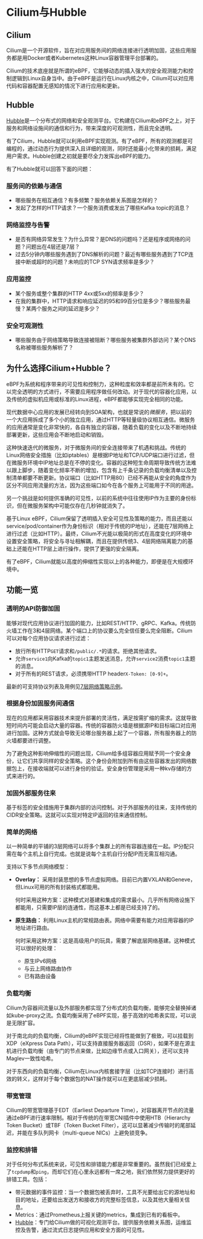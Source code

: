 # Cilium与Hubble

## Cilium

Cilium是一个开源软件，旨在对应用服务间的网络连接进行透明加固，这些应用服务都是用Docker或者Kubernetes这种Linux容器管理平台部署的。

Cilium的技术底座就是所谓的eBPF，它能够动态的插入强大的安全观测能力和控制逻辑到Linux自身当中。由于eBPF是运行在Linux内核之中，Cilium可以对应用代码和容器配置无感知的情况下进行应用和更新。

## Hubble

[Hubble](../可观测性/使用Hubble进行网络观测.md)是一个分布式的网络和安全观测平台。它构建在Cilium和eBPF之上，对于服务和网络设施间的通信和行为，带来深度的可观测性，而且完全透明。

有了Cilium，Hubble就可以利用eBPF实现观测。有了eBPF，所有的观测都是可编程的，通过动态行为提供深入且详细的观测，同时还能最小化带来的损耗，满足用户需求。Hubble创建之初就是要尽全力发挥出eBPF的能力。

有了Hubble就可以回答下面的问题：

### 服务间的依赖与通信

- 哪些服务在相互通信？有多频繁？服务依赖关系图是怎样的？
- 发起了怎样的HTTP请求？一个服务消费或发出了哪些Kafka topic的消息？

### 网络监控与告警

- 是否有网络异常发生？为什么异常？是DNS的问题吗？还是程序或网络的问题？问题出在4层还是7层？
- 过去5分钟内哪些服务遇到了DNS解析的问题？最近有哪些服务遇到了TCP连接中断或超时的问题？未响应的TCP SYN请求频率是多少？

### 应用监控

- 某个服务或整个集群的HTTP 4xx或5xx的频率是多少？
- 在我的集群中，HTTP请求和响应延迟的95和99百分位是多少？哪些服务最慢？某两个服务之间的延迟是多少？

### 安全可观测性

- 哪些服务由于网络策略导致连接被阻断？哪些服务被集群外部访问？某个DNS名称被哪些服务解析了？

## 为什么选择Cilium+Hubble？

eBPF为系统和程序带来的可见性和控制力，这种粒度和效率都是前所未有的。它以完全透明的方式进行，不需要应用程序做任何改动。对于现代的容器化应用，以及传统的虚拟机应用或标准的Linux进程，eBPF都能够实现完全相同的功能。

现代数据中心应用的发展已经转向到SOA架构，也就是常说的*微服务*，把以前的一个大应用拆成了多个小的独立应用，通过HTTP等轻量级协议相互通信。微服务的应用通常是变化非常快的，各自有独立的容器，随着负载的变化以及不断地持续部署更新，这些应用会不断地启动和销毁。

这种快速迭代的微服务，对于微服务间的安全连接带来了机遇和挑战。传统的Linux网络安全措施（比如iptables）是根据IP地址和TCP/UDP端口进行过滤，但在微服务环境中IP地址总是在不停的变化。容器的这种短生命周期导致传统方法难以跟上脚步，随着变化频率不断的增加，包含有上千条记录的负载均衡清单以及控制清单都要不断更新。协议端口（比如HTTP用80）已经不再能从安全的角度作为区分不同应用流量的方法，因为这些端口如今在各个服务上可能用于不同的用途。

另一个挑战是如何提供准确的可见性，以前的系统中往往使用IP作为主要的身份标识，但在微服务架构中可能仅存在几秒钟就消失了。

基于Linux eBPF，Cilium保留了透明插入安全可见性及策略的能力，而且还能以service/pod/container作为身份标识（相对于传统的IP地址），还能在7层网络上进行过滤（比如HTTP）。最终，Cilium不光能以极简的形式在高度变化的环境中设置安全策略，将安全与寻址相解耦，而且在提供传统3、4层网络隔离能力的基础上还能在HTTP层上进行操作，提供了更强的安全隔离。

有了eBPF，Cilium就能以高度的伸缩性实现以上的各种能力，即便是在大规模环境中。

## 功能一览

### 透明的API防御加固

能够对现代应用协议进行加固的能力，比如REST/HTTP、gRPC、Kafka。传统防火墙工作在3和4层网络。某个端口上的协议要么完全信任要么完全阻断。Cilium可以对每个应用协议请求进行过滤：

- 放行所有HTTP`GET`请求和`/public/.*`的请求。拒绝其他请求。
- 允许`service1`向Kafka的`topic1`主题发送消息，允许`service2`消费`topic1`主题的消息。
- 对于所有的REST请求，必须携带HTTP header`X-Token: [0-9]+`。

最新的可支持协议列表及用例见[7层网络策略示例](../安全/网络策略/3层网络示例.md#7层网络示例)。

### 根据身份加固服务间通信

现在的应用都采用容器技术来提升部署的灵活性，满足按需扩缩的需求。这就导致短时间内可能会启动大量的容器。传统的容器防火墙是根据源IP和目标端口对应用进行加固。这种方式就会导致无论哪台服务器上起了一个容器，所有服务器上的防火墙都要进行调整。

为了避免这种影响伸缩性的问题出现，Cilium给多组容器应用赋予同一个安全身份，让它们共享同样的安全策略。这个身份会附加到所有由这些容器发出的网络数据包上，在接收端就可以进行身份的验证。安全身份管理是采用一种kv存储的方式来进行的。

### 加固外部服务往来

基于标签的安全措施用于集群内部的访问控制。对于外部服务的往来，支持传统的CIDR安全策略。这就可以实现对特定IP返回的往来通信控制。

### 简单的网络

以一种简单的平铺的3层网络可以将多个集群上的所有容器连接在一起。IP分配只需在每个主机上自行完成。也就是说每个主机自行分配IP而无需互相沟通。

支持以下多节点网络模型：

- **Overlay：** 采用封装思想的多节点虚拟网络。目前已内置VXLAN和Geneve，但Linux可用的所有封装格式都能用。

    何时采用这种方案：这种模式对基建和集成的需求最小。几乎所有网络设施下都能用，只需要IP层的连通性，而这基本上都是已经支持了的。

- **原生路由：** 利用Linux主机的常规路由表。网络中需要有能力对应用容器的IP地址进行路由。

    何时采用这种方案：这是高级用户的玩具，需要了解底层网络基建。这种模式可以很好的处理：

    - 原生IPv6网络
    - 与云上网络路由协作
    - 已有路由设备

### 负载均衡

Cilium为容器间流量以及外部服务都实现了分布式的负载均衡，能够完全替换掉诸如kube-proxy之流。负载均衡采用了eBPF实现，基于高效的哈希表实现，可以说是无限扩容。

对于南北向的负载均衡，Cilium的eBPF实现已经将性能做到了极致，可以挂载到XDP（eXpress Data Path），可以支持直接服务器返回（DSR），如果不是在源主机进行负载均衡（由专门的节点来做，比如边缘节点或入口网关），还可以支持Maglev一致性哈希。

对于东西向的负载均衡，Cilium在Linux内核套接字层（比如TCP连接时）进行高效的转义，这样对于每个数据包的NAT操作就可以在更底层减少损耗。

### 带宽管理

Cilium的带宽管理基于EDT（Earliest Departure Time），对容器离开节点的流量通过eBPF进行速率限制。相对于传统的在带宽CNI插件中使用HTB（Hierarchy Token Bucket）或TBF（Token Bucket Filter），这可以显著减少传输时的尾部延迟，并能在多队列网卡（multi-queue NICs）上避免锁竞争。

### 监控和排错

对于任何分布式系统来说，可见性和排错能力都是非常重要的。虽然我们已经爱上了`tcpdump`和`ping`，而却它们在心里永远都有一席之地，我们依然努力提供更好的排错工具。包括：

- 带元数据的事件监控：当一个数据包被丢弃时，工具不光要给出它的源地址和目的地址，还要给出发送方和接收方的完整标签信息，以及其他大量相关信息。
- Metrics：通过Prometheus上报关键的metrics，集成到已有的看板中。
- [Hubble](https://github.com/cilium/hubble/)：专门给Cilium做的可视化观测平台。提供服务依赖关系图，运维监控及告警，通过流式日志提供应用和安全方面的可见性。